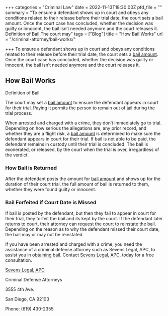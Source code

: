+++
categories = "Criminal Law"
date = 2022-11-13T18:30:00Z
pfd_file = ""
summary = "To ensure a defendant shows up in court and obeys any conditions related to their release before their trial date, the court sets a bail amount. Once the court case has concluded, whether the decision was guilty or innocent, the bail isn’t needed anymore and the court releases it. Definition of Bail The court may"
tags = ["Blog"]
title = "How Bail Works"
url = "/criminal-attorney/bail-works/"

+++
To ensure a defendant shows up in court and obeys any conditions related to their release before their trial date, the court sets a [bail amount](https://www.sevenslegal.com/ "Sevens Legal, APC"). Once the court case has concluded, whether the decision was guilty or innocent, the bail isn’t needed anymore and the court releases it.

## How Bail Works

Definition of Bail

The court may set a [bail amount](https://www.sevenslegal.com/ "Sevens Legal, APC") to ensure the defendant appears in court for their trial. Paying it permits the person to remain out of jail during the trial process.

When arrested and charged with a crime, they don’t immediately go to trial. Depending on how serious the allegations are, any prior record, and whether they are a flight risk, a [bail amount](https://www.sevenslegal.com/ "Sevens Legal, APC") is determined to make sure the defendant appears in court for their trial. If bail is not able to be paid, the defendant remains in custody until their trial is concluded. The bail is exonerated, or released, by the court when the trial is over, irregardless of the verdict.

### How Bail is Returned

After the defendant posts the amount for [bail amount](https://www.sevenslegal.com/ "Sevens Legal, APC") and shows up for the duration of their court trial, the full amount of bail is returned to them, whether they were found guilty or innocent.

### Bail Forfeited if Court Date is Missed

If bail is posted by the defendant, but then they fail to appear in court for their trial, they forfeit the bail and its kept by the court. If the defendant later returns to court, their attorney can request the court to reinstate the bail. Depending on the reason as to why the defendant missed their court date, the bail may or may not be reinstated.

If you have been arrested and charged with a crime, you need the assistance of a criminal defense attorney such as Sevens Legal, APC, to assist you in [obtaining bail](https://www.sevenslegal.com/ "Sevens Legal, APC"). Contact [Sevens Legal, APC](https://www.sevenslegal.com/ "Sevens Legal, APC"), today for a free consultation.

[Sevens Legal, APC](https://www.sevenslegal.com/ "Sevens Legal, APC")

Criminal Defense Attorneys

3555 4th Ave.

San Diego, CA 92103

Phone: (619) 430-2355